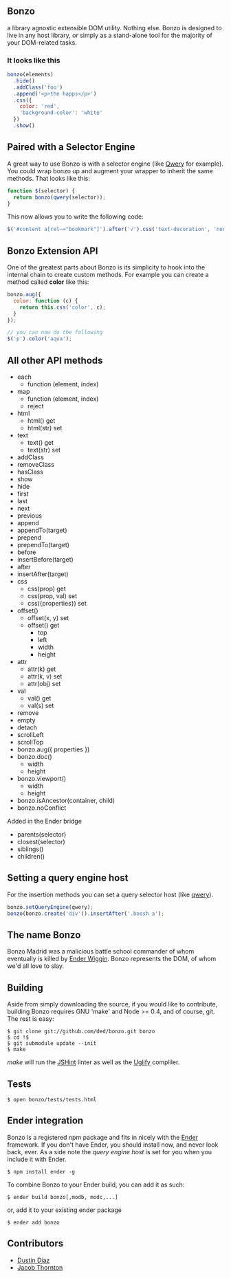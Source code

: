 Bonzo
-----
a library agnostic extensible DOM utility. Nothing else.
Bonzo is designed to live in any host library, or simply as a stand-alone tool for the majority of your DOM-related tasks.

<h3>It looks like this</h3>

``` js
bonzo(elements)
  .hide()
  .addClass('foo')
  .append('<p>the happs</p>')
  .css({
    color: 'red',
    'background-color': 'white'
  })
  .show()
```

Paired with a Selector Engine
-----------------------------
A great way to use Bonzo is with a selector engine (like [Qwery](https://github.com/ded/qwery) for example). You could wrap bonzo up and augment your wrapper to inherit the same methods. That looks like this:

``` js
function $(selector) {
  return bonzo(qwery(selector));
}
```

This now allows you to write the following code:

``` js
$('#content a[rel~="bookmark"]').after('√').css('text-decoration', 'none');
```

Bonzo Extension API
-------------------
One of the greatest parts about Bonzo is its simplicity to hook into the internal chain to create custom methods. For example you can create a method called **color** like this:

``` js
bonzo.aug({
  color: function (c) {
    return this.css('color', c);
  }
});

// you can now do the following
$('p').color('aqua');
```

All other API methods
---------------------

  * each
    - function (element, index)
  * map
    - function (element, index)
    - reject
  * html
    - html() get
    - html(str) set
  * text
    - text() get
    - text(str) set
  * addClass
  * removeClass
  * hasClass
  * show
  * hide
  * first
  * last
  * next
  * previous
  * append
  * appendTo(target)
  * prepend
  * prependTo(target)
  * before
  * insertBefore(target)
  * after
  * insertAfter(target)
  * css
    - css(prop) get
    - css(prop, val) set
    - css({properties}) set
  * offset()
    - offset(x, y) set
    - offset() get
      - top
      - left
      - width
      - height
  * attr
    - attr(k) get
    - attr(k, v) set
    - attr(obj) set
  * val
    - val() get
    - val(s) set
  * remove
  * empty
  * detach
  * scrollLeft
  * scrollTop
  * bonzo.aug({ properties })
  * bonzo.doc()
    - width
    - height
  * bonzo.viewport()
    - width
    - height
  * bonzo.isAncestor(container, child)
  * bonzo.noConflict

Added in the Ender bridge

  * parents(selector)
  * closest(selector)
  * siblings()
  * children()

Setting a query engine host
------------------
For the insertion methods you can set a query selector host (like [qwery](https://github.com/ded/qwery)).

``` js
bonzo.setQueryEngine(qwery);
bonzo(bonzo.create('div')).insertAfter('.boosh a');
```

The name Bonzo
--------------
Bonzo Madrid was a malicious battle school commander of whom eventually is killed by [Ender Wiggin](http://en.wikipedia.org/wiki/Ender_Wiggin). Bonzo represents the DOM, of whom we'd all love to slay.

Building
--------
Aside from simply downloading the source, if you would like to contribute, building Bonzo requires GNU 'make' and Node >= 0.4, and of course, git. The rest is easy:

    $ git clone git://github.com/ded/bonzo.git bonzo
    $ cd !$
    $ git submodule update --init
    $ make

*make* will run the [JSHint](http://jshint.com) linter as well as the [Uglify](https://github.com/mishoo/UglifyJS) compliler.

Tests
-----

    $ open bonzo/tests/tests.html

Ender integration
----------
Bonzo is a registered npm package and fits in nicely with the [Ender](http://ender.no.de) framework. If you don't have Ender, you should install now, and never look back, ever. As a side note the *query engine host* is set for you when you include it with Ender.

    $ npm install ender -g

To combine Bonzo to your Ender build, you can add it as such:

    $ ender build bonzo[,modb, modc,...]

or, add it to your existing ender package

    $ ender add bonzo

Contributors
-----

  * [Dustin Diaz](https://github.com/ded/bonzo/commits/master?author=ded)
  * [Jacob Thornton](https://github.com/ded/bonzo/commits/master?author=fat)

